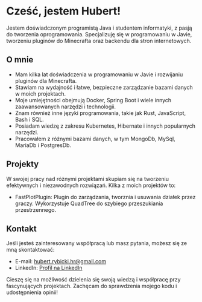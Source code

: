 # Cześć, jestem Hubert!

Jestem doświadczonym programistą Java i studentem informatyki, z pasją do tworzenia oprogramowania. Specjalizuję się w programowaniu w Javie, tworzeniu pluginów do Minecrafta oraz backendu dla stron internetowych. 

## O mnie

- Mam kilka lat doświadczenia w programowaniu w Javie i rozwijaniu pluginów dla Minecrafta.
- Stawiam na wydajność i łatwe, bezpieczne zarządzanie bazami danych w moich projektach.
- Moje umiejętności obejmują Docker, Spring Boot i wiele innych zaawansowanych narzędzi i technologii.
- Znam również inne języki programowania, takie jak Rust, JavaScript, Bash i SQL.
- Posiadam wiedzę z zakresu Kubernetes, Hibernate i innych popularnych narzędzi.
- Pracowałem z różnymi bazami danych, w tym MongoDb, MySql, MariaDb i PostgresDb.

## Projekty

W swojej pracy nad różnymi projektami skupiam się na tworzeniu efektywnych i niezawodnych rozwiązań. Kilka z moich projektów to:

- FastPlotPlugin: Plugin do zarządzania, tworznia i usuwania działek przez graczy. Wykorzystuje QuadTree do szybiego przeszukiania przestrzennego.

## Kontakt

Jeśli jesteś zainteresowany współpracą lub masz pytania, możesz się ze mną skontaktować:

- E-mail: hubert.rybicki.hr@gmail.com
- LinkedIn: [Profil na LinkedIn](https://www.linkedin.com/in/hubert-rybicki-a2b477274/)

Cieszę się na możliwość dzielenia się swoją wiedzą i współpracę przy fascynujących projektach. Zachęcam do sprawdzenia mojego kodu i udostępnienia opinii!


